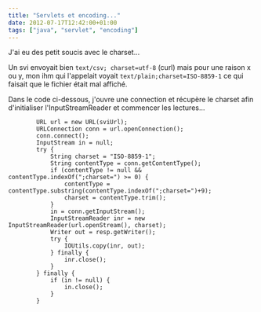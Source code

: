 ```yaml
---
title: "Servlets et encoding..."
date: 2012-07-17T12:42:00+01:00
tags: ["java", "servlet", "encoding"]
---
```

J'ai eu des petit soucis avec le charset...

 Un svi envoyait bien `text/csv; charset=utf-8` (curl) mais pour une raison x ou y, mon ihm qui l'appelait voyait `text/plain;charset=ISO-8859-1` ce qui faisait que le fichier était mal affiché.

 Dans le code ci-dessous, j'ouvre une connection et récupère le charset afin d'initialiser l'InputStreamReader et commencer les lectures...  

```
        URL url = new URL(sviUrl);
        URLConnection conn = url.openConnection();  
        conn.connect();
        InputStream in = null;
        try {
            String charset = "ISO-8859-1";
            String contentType = conn.getContentType(); 
            if (contentType != null && contentType.indexOf(";charset=") >= 0) {
                contentType = contentType.substring(contentType.indexOf(";charset=")+9);
                charset = contentType.trim();
            }
            in = conn.getInputStream();
            InputStreamReader inr = new InputStreamReader(url.openStream(), charset);
            Writer out = resp.getWriter();
            try {
                IOUtils.copy(inr, out);
            } finally {
                inr.close();
            }
        } finally {
            if (in != null) {
                in.close();
            }
        }
```
